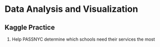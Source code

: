 # Data Analysis and Visualization
## Kaggle Practice
1.  Help PASSNYC determine which schools need their services the most
